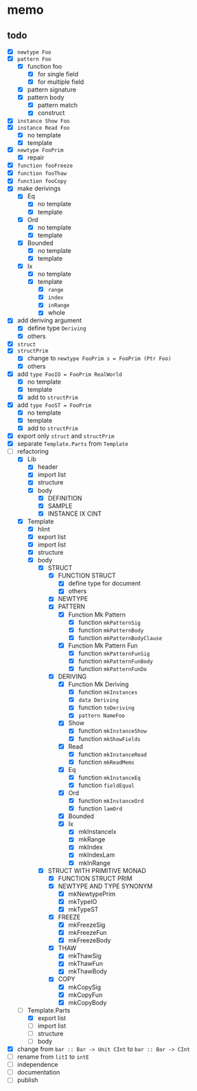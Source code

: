 memo
====

todo
----

* [x] `newtype Foo`
* [x] `pattern Foo`
	+ [x] function foo
		- [x] for single field
		- [x] for multiple field
	+ [x] pattern signature
	+ [x] pattern body
		- [x] pattern match
		- [x] construct
* [x] `instance Show Foo`
* [x] `instance Read Foo`
	- [x] no template
	- [x] template
* [x] `newtype FooPrim`
	+ [x] repair
* [x] `function fooFreeze`
* [x] `function fooThaw`
* [x] `function fooCopy`
* [x] make derivings
	+ [x] Eq
		- [x] no template
		- [x] template
	+ [x] Ord
		- [x] no template
		- [x] template
	+ [x] Bounded
		- [x] no template
		- [x] template
	+ [x] Ix
		- [x] no template
		- [x] template
			* [x] `range`
			* [x] `index`
			* [x] `inRange`
			* [x] whole
* [x] add deriving argument
	+ [x] define type `Deriving`
	+ [x] others
* [x] `struct`
* [x] `structPrim`
	+ [x] change to `newtype FooPrim s = FooPrim (Ptr Foo)`
	+ [x] others
* [x] add `type FooIO = FooPrim RealWorld`
	+ [x] no template
	+ [x] template
	+ [x] add to `structPrim`
* [x] add `type FooST = FooPrim`
	+ [x] no template
	+ [x] template
	+ [x] add to `structPrim`
* [x] export only `struct` and `structPrim`
* [x] separate `Template.Parts` from `Template`
* [ ] refactoring
	+ [x] Lib
		- [x] header
		- [x] import list
		- [x] structure
		- [x] body
			* [x] DEFINITION
			* [x] SAMPLE
			* [x] INSTANCE IX CINT
	+ [x] Template
		- [x] hlint
		- [x] export list
		- [x] import list
		- [x] structure
		- [x] body
			* [x] STRUCT
				+ [x] FUNCTION STRUCT
					- [x] define type for document
					- [x] others
				+ [x] NEWTYPE
				+ [x] PATTERN
					- [x] Function Mk Pattern
						* [x] function `mkPatternSig`
						* [x] function `mkPatternBody`
						* [x] function `mkPatternBodyClause`
					- [x] Function Mk Pattern Fun
						* [x] function `mkPatternFunSig`
						* [x] function `mkPatternFunBody`
						* [x] function `mkPatternFunDo`
				+ [x] DERIVING
					- [x] Function Mk Deriving
						* [x] function `mkInstances`
						* [x] `data Deriving`
						* [x] function `toDeriving`
						* [x] `pattern NameFoo`
					- [x] Show
						* [x] function `mkInstanceShow`
						* [x] function `mkShowFields`
					- [x] Read
						* [x] function `mkInstanceRead`
						* [x] function `mkReadMems`
					- [x] Eq
						* [x] function `mkInstanceEq`
						* [x] function `fieldEqual`
					- [x] Ord
						* [x] function `mkInstanceOrd`
						* [x] function `lamOrd`
					- [x] Bounded
					- [x] Ix
						* [x] mkInstanceIx
						* [x] mkRange
						* [x] mkIndex
						* [x] mkIndexLam
						* [x] mkInRange
			* [x] STRUCT WITH PRIMITIVE MONAD
				+ [x] FUNCTION STRUCT PRIM
				+ [x] NEWTYPE AND TYPE SYNONYM
					- [x] mkNewtypePrim
					- [x] mkTypeIO
					- [x] mkTypeST
				+ [x] FREEZE
					- [x] mkFreezeSig
					- [x] mkFreezeFun
					- [x] mkFreezeBody
				+ [x] THAW
					- [x] mkThawSig
					- [x] mkThawFun
					- [x] mkThawBody
				+ [x] COPY
					- [x] mkCopySig
					- [x] mkCopyFun
					- [x] mkCopyBody
	+ [ ] Template.Parts
		- [x] export list
		- [ ] import list
		- [ ] structure
		- [ ] body
* [x] change from `bar :: Bar -> Unit CInt` to `bar :: Bar -> CInt`
* [ ] rename from `litI` to `intE`
* [ ] independence
* [ ] documentation
* [ ] publish
